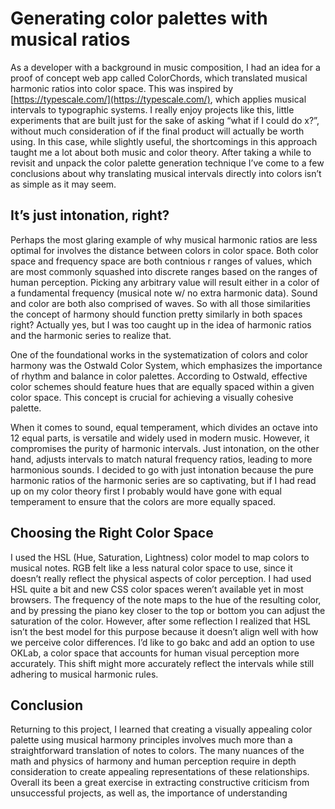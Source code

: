 # Generating color palettes with musical ratios

As a developer with a background in music composition, I had an idea for a proof of concept web app called ColorChords, which translated musical harmonic ratios into color space. This was inspired by [https://typescale.com/](https://typescale.com/), which applies musical intervals to typographic systems. I really enjoy projects like this, little experiments that are built just for the sake of asking “what if I could do x?”, without much consideration of if the final product will actually be worth using. In this case, while slightly useful, the shortcomings in this approach taught me a lot about both music and color theory. After taking a while to revisit and unpack the color palette generation technique I’ve come to a few conclusions about why translating musical intervals directly into colors isn’t as simple as it may seem.

## It’s just intonation, right?

Perhaps the most glaring example of why musical harmonic ratios are less optimal for involves the distance between colors in color space. Both color space and frequency space are both contnious r ranges of values, which are most commonly squashed into discrete ranges based on the ranges of human perception. Picking any arbitrary value will result either in a color of a fundamental frequency (musical note w/ no extra harmonic data). Sound and color are both also comprised of waves. So with all those similarities the concept of harmony should function pretty similarly in both spaces right? Actually yes, but I was too caught up in the idea of harmonic ratios and the harmonic series to realize that.

One of the foundational works in the systematization of colors and color harmony was the Ostwald Color System, which emphasizes the importance of rhythm and balance in color palettes. According to Ostwald, effective color schemes should feature hues that are equally spaced within a given color space. This concept is crucial for achieving a visually cohesive palette.

When it comes to sound, equal temperament, which divides an octave into 12 equal parts, is versatile and widely used in modern music. However, it compromises the purity of harmonic intervals. Just intonation, on the other hand, adjusts intervals to match natural frequency ratios, leading to more harmonious sounds. I decided to go with just intonation because the pure harmonic ratios of the harmonic series are so captivating, but if I had read up on my color theory first I probably would have gone with equal temperament to ensure that the colors are more equally spaced.

## Choosing the Right Color Space

I used the HSL (Hue, Saturation, Lightness) color model to map colors to musical notes. RGB felt like a less natural color space to use, since it doesn’t really reflect the physical aspects of color perception. I had used HSL quite a bit and new CSS color spaces weren’t available yet in most browsers. The frequency of the note maps to the hue of the resulting color, and by pressing the piano key closer to the top or bottom you can adjust the saturation of the color. However, after some reflection I realized that HSL isn’t the best model for this purpose because it doesn’t align well with how we perceive color differences. I’d like to go bakc and add an option to use OKLab, a color space that accounts for human visual perception more accurately. This shift might more accurately reflect the intervals while still adhering to musical harmonic rules.

## Conclusion

Returning to this project, I learned that creating a visually appealing color palette using musical harmony principles involves much more than a straightforward translation of notes to colors. The many nuances of the math and physics of harmony and human perception require in depth consideration to create appealing representations of these relationships. Overall its been a great exercise in extracting constructive criticism from unsuccessful projects, as well as, the importance of understanding
